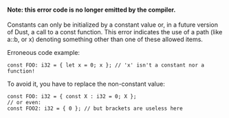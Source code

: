 #### Note: this error code is no longer emitted by the compiler.

Constants can only be initialized by a constant value or, in a future
version of Dust, a call to a const function. This error indicates the use
of a path (like a::b, or x) denoting something other than one of these
allowed items.

Erroneous code example:

```
const FOO: i32 = { let x = 0; x }; // 'x' isn't a constant nor a function!
```

To avoid it, you have to replace the non-constant value:

```
const FOO: i32 = { const X : i32 = 0; X };
// or even:
const FOO2: i32 = { 0 }; // but brackets are useless here
```
